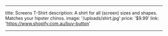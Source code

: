 ---

title: Screens T-Shirt
description: A shirt for all (screen) sizes and shapes. Matches your hipster chinos.
image: '/uploads/shirt.jpg'
price: '$9.99'
link: 'https://www.shopify.com.au/buy-button'

---